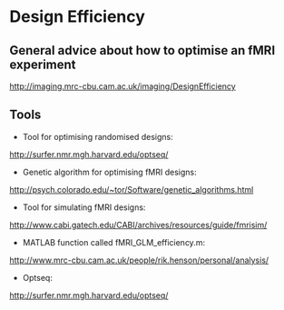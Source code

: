 # Design Efficiency

## General advice about how to optimise an fMRI experiment

<http://imaging.mrc-cbu.cam.ac.uk/imaging/DesignEfficiency>

## Tools

- Tool for optimising randomised designs:

<http://surfer.nmr.mgh.harvard.edu/optseq/>

- Genetic algorithm for optimising fMRI designs:

<http://psych.colorado.edu/~tor/Software/genetic_algorithms.html>

- Tool for simulating fMRI designs:

<http://www.cabi.gatech.edu/CABI/archives/resources/guide/fmrisim/>

- MATLAB function called fMRI_GLM_efficiency.m:

<http://www.mrc-cbu.cam.ac.uk/people/rik.henson/personal/analysis/>

- Optseq:

<http://surfer.nmr.mgh.harvard.edu/optseq/>
